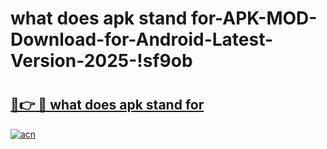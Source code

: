 # what does apk stand for-APK-MOD-Download-for-Android-Latest-Version-2025-!sf9ob

# <h2><a href="https://c9lk8o.esa.edu.pl?title=what_does_apk_stand_for&ref=sf9ob">🔗👉 🔴 what does apk stand for</a></h2>

[![acn](https://github.com/user-attachments/assets/0f9c940e-d8b0-45ae-aac7-cd30a18b3e1c)](https://c9lk8o.esa.edu.pl?title=what_does_apk_stand_for&ref=sf9ob)

